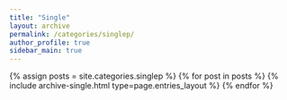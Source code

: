 ```yaml
---
title: "Single"
layout: archive
permalink: /categories/singlep/
author_profile: true
sidebar_main: true
---
```



{% assign posts = site.categories.singlep %}
{% for post in posts %} {% include archive-single.html type=page.entries_layout %} {% endfor %}
